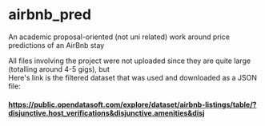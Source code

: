 # airbnb_pred
An academic proposal-oriented (not uni related) work around price predictions of an AirBnb stay

All files involving the project were not uploaded since they are quite large (totalling around 4-5 gigs), but    
Here's link is the filtered dataset that was used and downloaded as a JSON file: 
#### https://public.opendatasoft.com/explore/dataset/airbnb-listings/table/?disjunctive.host_verifications&disjunctive.amenities&disj
